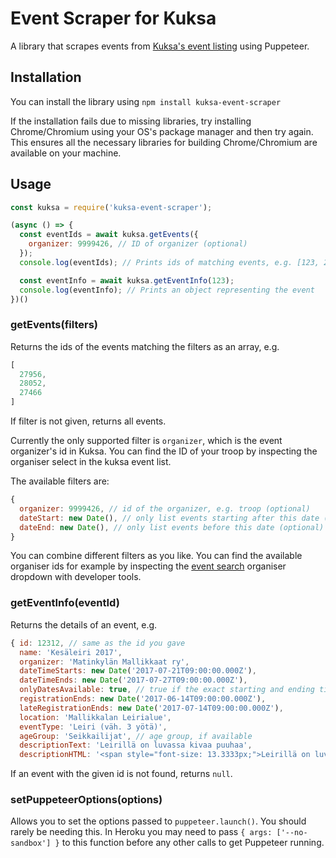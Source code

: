 # Event Scraper for Kuksa

A library that scrapes events from [Kuksa's event listing](https://kuksa.partio.fi/kotisivut/tilaisuudet.aspx) using Puppeteer.

## Installation

You can install the library using `npm install kuksa-event-scraper`

If the installation fails due to missing libraries, try installing Chrome/Chromium using your OS's package manager and then try again. This ensures all the necessary libraries for building Chrome/Chromium are available on your machine.

## Usage

```javascript
const kuksa = require('kuksa-event-scraper');

(async () => {
  const eventIds = await kuksa.getEvents({
    organizer: 9999426, // ID of organizer (optional)
  });
  console.log(eventIds); // Prints ids of matching events, e.g. [123, 234]

  const eventInfo = await kuksa.getEventInfo(123);
  console.log(eventInfo); // Prints an object representing the event
})()
```

### getEvents(filters)

Returns the ids of the events matching the filters as an array, e.g.

```javascript
[
  27956,
  28052,
  27466
]
```

If filter is not given, returns all events.

Currently the only supported filter is `organizer`, which is the event organizer's id in Kuksa. You can find the ID of your troop by inspecting the organiser select in the kuksa event list.

The available filters are:

```javascript
{
  organizer: 9999426, // id of the organizer, e.g. troop (optional)
  dateStart: new Date(), // only list events starting after this date (optional)
  dateEnd: new Date(), // only list events before this date (optional)
}
```

You can combine different filters as you like. You can find the available organiser ids for example by inspecting the [event search](https://kuksa.partio.fi/kotisivut/tilaisuudet.aspx) organiser dropdown with developer tools.

### getEventInfo(eventId)

Returns the details of an event, e.g.

```javascript
{ id: 12312, // same as the id you gave
  name: 'Kesäleiri 2017',
  organizer: 'Matinkylän Mallikkaat ry',
  dateTimeStarts: new Date('2017-07-21T09:00:00.000Z'),
  dateTimeEnds: new Date('2017-07-27T09:00:00.000Z'),
  onlyDatesAvailable: true, // true if the exact starting and ending time is not available
  registrationEnds: new Date('2017-06-14T09:00:00.000Z'),
  lateRegistrationEnds: new Date('2017-07-14T09:00:00.000Z'),
  location: 'Mallikkalan Leirialue',
  eventType: 'Leiri (väh. 3 yötä)',
  ageGroup: 'Seikkailijat', // age group, if available
  descriptionText: 'Leirillä on luvassa kivaa puuhaa',
  descriptionHTML: '<span style="font-size: 13.3333px;">Leirillä on luvassa <b>kivaa puuhaa</b></span>' }
```

If an event with the given id is not found, returns `null`.

### setPuppeteerOptions(options)

Allows you to set the options passed to `puppeteer.launch()`. You should rarely be needing this. In Heroku you may need to pass `{ args: ['--no-sandbox'] }` to this function before any other calls to get Puppeteer running.
